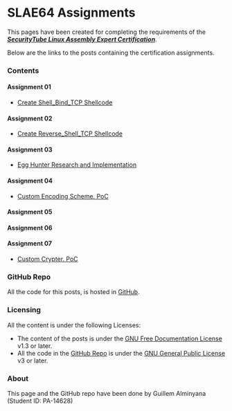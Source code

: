 # SLAE64 Assignments

This pages have been created for completing the requirements of the [**_SecurityTube Linux Assembly Expert Certification_**](http://www.securitytube-training.com/online-courses/x8664-assembly-and-shellcoding-on-linux/).

Below are the links to the posts containing the certification assignments.


### Contents

#### Assignment 01 
 - [Create Shell_Bind_TCP Shellcode](Assignment01)

#### Assignment 02
 - [Create Reverse_Shell_TCP Shellcode](Assignment02)
 
#### Assignment 03
 - [Egg Hunter Research and Implementation](Assignment03)

#### Assignment 04
 - [Custom Encoding Scheme. PoC](Assignment04)

#### Assignment 05

#### Assignment 06

#### Assignment 07
 - [Custom Crypter. PoC](Assignment07)

### GitHub Repo

All the code for this posts, is hosted in [GitHub](https://github.com/galminyana/SLAE64/).

### Licensing
All the content is under the following Licenses:
- The content of the posts is under the [GNU Free Documentation License](https://www.gnu.org/licenses/fdl-1.3.html) v1.3 or later.
- All the code in the [GitHub Repo](https://github.com/galminyana/SLAE64/) is under the [GNU General Public License](https://www.gnu.org/licenses/gpl-3.0.html) v3 or later.

### About

This page and the GitHub repo have been done by Guillem Alminyana (Student ID: PA-14628)

